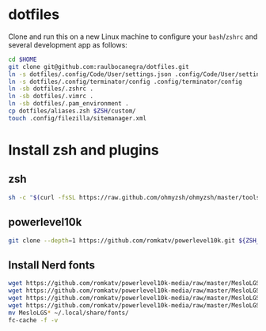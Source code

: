 dotfiles
========
Clone and run this on a new Linux machine to configure your `bash`/`zshrc` and several development app as follows:

```bash
cd $HOME
git clone git@github.com:raulbocanegra/dotfiles.git
ln -s dotfiles/.config/Code/User/settings.json .config/Code/User/settings.json
ln -s dotfiles/.config/terminator/config .config/terminator/config
ln -sb dotfiles/.zshrc .
ln -sb dotfiles/.vimrc .
ln -sb dotfiles/.pam_environment .
cp dotfiles/aliases.zsh $ZSH/custom/
touch .config/filezilla/sitemanager.xml
```

Install zsh and plugins
=======================

## zsh
```sh
sh -c "$(curl -fsSL https://raw.github.com/ohmyzsh/ohmyzsh/master/tools/install.sh)"
```
## powerlevel10k
```bash
git clone --depth=1 https://github.com/romkatv/powerlevel10k.git ${ZSH_CUSTOM:-$HOME/.oh-my-zsh/custom}/themes/powerlevel10k
```

## Install Nerd fonts
```bash
wget https://github.com/romkatv/powerlevel10k-media/raw/master/MesloLGS%20NF%20Regular.ttf
wget https://github.com/romkatv/powerlevel10k-media/raw/master/MesloLGS%20NF%20Bold.ttf
wget https://github.com/romkatv/powerlevel10k-media/raw/master/MesloLGS%20NF%20Italic.ttf
wget https://github.com/romkatv/powerlevel10k-media/raw/master/MesloLGS%20NF%20Bold%20NF%20Italic.ttf
mv MesloLGS* ~/.local/share/fonts/
fc-cache -f -v
```
